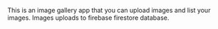 This is an image gallery app that you can upload images and list your images. Images uploads to firebase firestore database.
